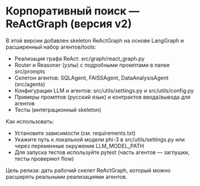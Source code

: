 # Корпоративный поиск — ReActGraph (версия v2)

В этой версии добавлен skeleton ReActGraph на основе LangGraph и расширенный набор агентов/tools:
  - Реализация графа ReAct: src/graph/react_graph.py
  - Router и Reasoner (узлы) с подробными промптами в папке src/prompts
  - Склетон агентов: SQLAgent, FAISSAgent, DataAnalysisAgent (src/agents)
  - Конфигурации LLM и агентов: src/utils/settings.py и src/utils/config.py
  - Примеры промптов (русский язык) и контрактов ввода/вывода для агентов
  - Тесты (интеграционный skeleton)

Как использовать:
  - Установите зависимости (см. requirements.txt)
  - Укажите путь к локальной модели phi-3 в src/utils/settings.py или через переменные окружения LLM_MODEL_PATH
  - Для запуска тестов используйте pytest (часть агентов — заглушки, тесты проверяют flow)

Цель релиза: дать рабочий скелет ReActGraph, который можно расширять реальными реализациями агентов.

